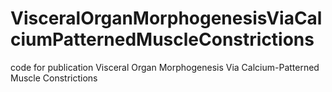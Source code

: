 # VisceralOrganMorphogenesisViaCalciumPatternedMuscleConstrictions
code for publication Visceral Organ Morphogenesis Via Calcium-Patterned Muscle Constrictions
